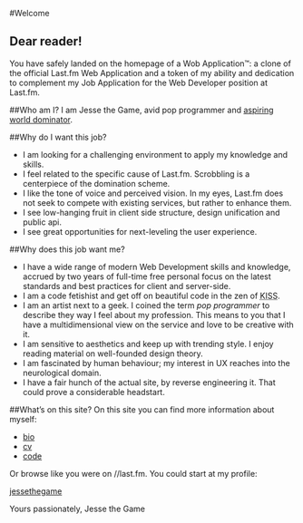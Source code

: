 #Welcome

## Dear reader!
You have safely landed on the homepage of a Wob Application™: a clone of
the official Last.fm Web Application and a token of my ability and dedication
to complement my Job Application for the Web Developer position at Last.fm.

##Who am I?
I am Jesse the Game, avid pop programmer and [aspiring world dominator](#/thegame).

##Why do I want this job?
* I am looking for a challenging environment to apply my knowledge and skills.
* I feel related to the specific cause of Last.fm. Scrobbling is a centerpiece
  of the domination scheme.
* I like the tone of voice and perceived vision. In my eyes, Last.fm does not
  seek to compete with existing services, but rather to enhance them.
* I see low-hanging fruit in client side structure, design unification and
  public api.
* I see great opportunities for next-leveling the user experience.

##Why does this job want me?
* I have a wide range of modern Web Development skills and knowledge,
  accrued by two years of full-time free personal focus on the latest standards
  and best practices for client and server-side.
* I am a code fetishist and get off on beautiful code in the zen of
  <abbr title="Keep It Subtle &amp; Sexy">KISS</abbr>.
* I am an artist next to a geek. I coined the term *pop programmer* to
  describe they way I feel about my profession. This means to you that I
  have a multidimensional view on the service and love to be creative with it.
* I am sensitive to aesthetics and keep up with trending style. I enjoy
  reading material on well-founded design theory.
* I am fascinated by human behaviour; my interest in UX reaches into the
  neurological domain.
* I have a fair hunch of the actual site, by reverse engineering it. That could
  prove a considerable headstart.

##What&rsquo;s on this site?
On this site you can find more information about myself:

* [bio](#/bio)
* [cv](#/cv)
* [code](#/code)

Or browse like you were on //last.fm. You could start at my profile:

[jessethegame](#/user/jessethegame)

Yours passionately,
Jesse the Game


